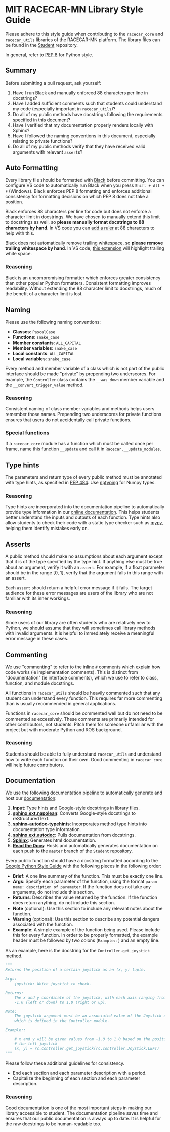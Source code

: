 # MIT RACECAR-MN Library Style Guide

Please adhere to this style guide when contributing to the `racecar_core` and `racecar_utils` libraries of the RACECAR-MN platform. The library files can be found in the [Student](https://github.com/MITLLRacecar/Student/tree/develop/library) repository.

In general, refer to [PEP 8](https://www.python.org/dev/peps/pep-0008/) for Python style.

## Summary

Before submitting a pull request, ask yourself:

1. Have I run Black and manually enforced 88 characters per line in docstrings?
2. Have I added sufficient comments such that students could understand my code (especially important in `racecar_utils`)?
3. Do all of my public methods have docstrings following the requirements specified in this document?
4. Have I verified that my documentation properly renders locally with Sphinx?
5. Have I followed the naming conventions in this document, especially relating to private functions?
6. Do all of my public methods verify that they have received valid arguments with relevant `assert`s?

## Auto Formatting

Every library file should be formatted with [Black](https://pypi.org/project/black/) before committing. You can configure VS code to automatically run Black when you press `Shift + Alt + F` (Windows). Black enforces PEP 8 formatting and enforces additional consistency for formatting decisions on which PEP 8 does not take a position.

Black enforces 88 characters per line for code but does not enforce a character limit in docstrings. We have chosen to manually extend this limit to docstrings as well, so **please manually format docstrings to 88 characters by hand**. In VS code you can [add a ruler](https://stackoverflow.com/questions/29968499/vertical-rulers-in-visual-studio-code) at 88 characters to help with this.

Black does not automatically remove trailing whitespace, so **please remove trailing whitespace by hand**. In VS code, [this extension](https://marketplace.visualstudio.com/items?itemName=ybaumes.highlight-trailing-white-spaces) will highlight trailing white space.

### Reasoning

Black is an uncompromising formatter which enforces greater consistency than other popular Python formatters. Consistent formatting improves readability. Without extending the 88 character limit to docstrings, much of the benefit of a character limit is lost.

## Naming

Please use the following naming conventions:

- **Classes**: `PascalCase`
- **Functions**: `snake_case`
- **Member constants**: `ALL_CAPITAL`
- **Member variables**: `snake_case`
- **Local constants**: `ALL_CAPITAL`
- **Local variables**: `snake_case`

Every method and member variable of a class which is not part of the public interface should be made "private" by prepending two underscores. For example, the `Controller` class contains the `__was_down` member variable and the `__convert_trigger_value` method.

### Reasoning

Consistent naming of class member variables and methods helps users remember those names. Prepending two underscores for private functions ensures that users do not accidentally call private functions.

### Special functions

If a `racecar_core` module has a function which must be called once per frame, name this function `__update` and call it in `Racecar.__update_modules`.

## Type hints

The parameters and return type of every public method must be annotated with type hints, as specified in [PEP 484](https://www.python.org/dev/peps/pep-0484/).  Use [nptyping](https://pypi.org/project/nptyping/) for Numpy types.

### Reasoning

Type hints are incorporated into the documentation pipeline to automatically provide type information in our [online documentation](https://mitll-racecar.readthedocs.io). This helps students better understand the inputs and outputs of each function.  Type hints also allow students to check their code with a static type checker such as [mypy](http://mypy-lang.org/), helping them identify mistakes early on.

## Asserts

A public method should make no assumptions about each argument except that it is of the type specified by the type hint. If anything else must be true about an argument, verify it with an `assert`. For example, if a float parameter should be in the range [0, 1], verify that the argument falls in this range with an assert.

Each `assert` should return a helpful error message if it fails. The target audience for these error messages are users of the library who are not familiar with its inner workings.

### Reasoning

Since users of our library are often students who are relatively new to Python, we should assume that they will sometimes call library methods with invalid arguments. It is helpful to immediately receive a meaningful error message in these cases.

## Commenting

We use "commenting" to refer to the inline `#` comments which explain how code works (ie implementation comments). This is distinct from "documentation" (ie interface comments), which we use to refer to class, function, and module docstrings.

All functions in `racecar_utils` should be heavily commented such that any student can understand every function. This requires far more commenting than is usually recommended in general applications.

Functions in `racecar_core` should be commented well but do not need to be commented as excessively. These comments are primarily intended for other contributors, not students. Pitch them for someone unfamiliar with the project but with moderate Python and ROS background.

### Reasoning

Students should be able to fully understand `racecar_utils` and understand how to write each function on their own. Good commenting in `racecar_core` will help future contributors.

## Documentation

We use the following documentation pipeline to automatically generate and host our [documentation](https://mitll-racecar.readthedocs.io):

1. **Input**: Type hints and Google-style docstrings in library files.
2. **[sphinx.ext.napolean](https://www.sphinx-doc.org/en/master/usage/extensions/napoleon.html)**: Converts Google-style docstrings to reStructuredText.
3. **[sphinx-autodoc-typehints](https://pypi.org/project/sphinx-autodoc-typehints/)**: Incorporates method type hints into documentation type information.
4. **[sphinx.ext.autodoc](https://www.sphinx-doc.org/en/master/usage/extensions/autodoc.html)**: Pulls documentation from docstrings.
5. **[Sphinx](https://pypi.org/project/Sphinx/)**: Generates html documentation.
6. **[Read the Docs](https://readthedocs.org/)**: Hosts and automatically generates documentation on each push to the `master` branch of the `Student` repository.

Every public function should have a docstring formatted according to the [Google Python Style Guide](https://www.sphinx-doc.org/en/master/usage/extensions/example_google.html) with the following pieces in the following order:

- **Brief**: A one line summary of the function. This must be exactly one line.
- **Args**: Specify each parameter of the function, using the format `param name: description of parameter`. If the function does not take any arguments, do not include this section.
- **Returns**: Describes the value returned by the function. If the function does return anything, do not include this section.
- **Note** (optional): Use this section to include any relevant notes about the function.
- **Warning** (optional): Use this section to describe any potential dangers associated with the function.
- **Example**: A simple example of the function being used. Please include this for every function. In order to be properly formatted, the example header must be followed by two colons (`Example::`) and an empty line.

As an example, here is the docstring for the `Controller.get_joystick` method.

```python
"""
Returns the position of a certain joystick as an (x, y) tuple.

Args:
    joystick: Which joystick to check.

Returns:
    The x and y coordinate of the joystick, with each axis ranging from
    -1.0 (left or down) to 1.0 (right or up).

Note:
    The joystick argument must be an associated value of the Joystick enum,
    which is defined in the Controller module.

Example::

    # x and y will be given values from -1.0 to 1.0 based on the position of
    # the left joystick
    (x, y) = rc.controller.get_joystick(rc.controller.Joystick.LEFT)
"""
```

Please follow these additional guidelines for consistency.

- End each section and each parameter description with a period.
- Capitalize the beginning of each section and each parameter description.

### Reasoning

Good documentation is one of the most important steps in making our library accessible to student. The documentation pipeline saves time and ensures that our public documentation is always up to date. It is helpful for the raw docstrings to be human-readable too.
